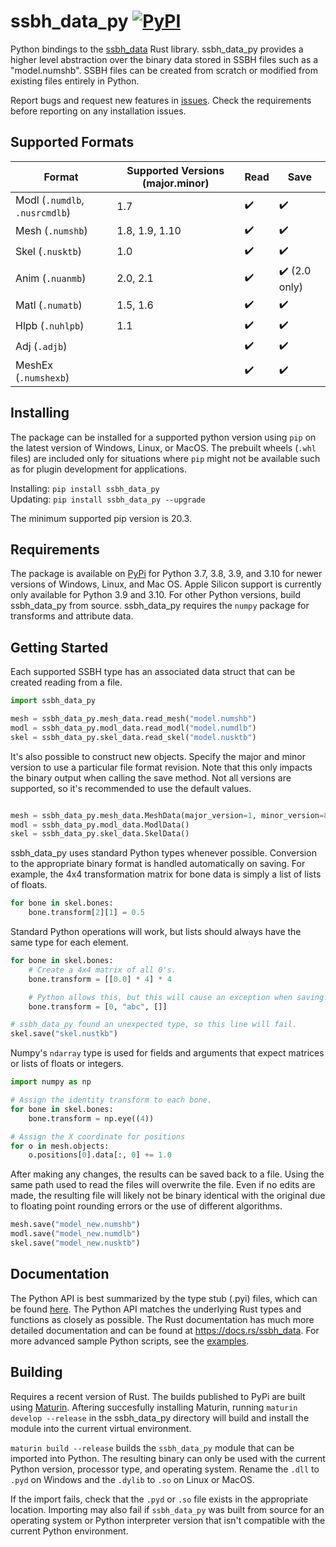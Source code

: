 # ssbh_data_py [![PyPI](https://img.shields.io/pypi/v/ssbh_data_py)](https://pypi.org/project/ssbh-data-py/)
Python bindings to the [ssbh_data](https://github.com/ultimate-research/ssbh_lib) Rust library. ssbh_data_py provides a higher level abstraction over 
the binary data stored in SSBH files such as a "model.numshb". SSBH files can be created from scratch or modified from existing files entirely in Python.  

Report bugs and request new features in [issues](https://github.com/ScanMountGoat/ssbh_data_py/issues). Check the requirements before reporting on any installation issues.

## Supported Formats
| Format | Supported Versions (major.minor) | Read | Save |
| --- | --- | --- | --- |
| Modl (`.numdlb`, `.nusrcmdlb`) | 1.7 | :heavy_check_mark: | :heavy_check_mark: |
| Mesh (`.numshb`) | 1.8, 1.9, 1.10 | :heavy_check_mark: | :heavy_check_mark: |
| Skel (`.nusktb`) | 1.0 | :heavy_check_mark: | :heavy_check_mark: |
| Anim (`.nuanmb`) | 2.0, 2.1 | :heavy_check_mark: | :heavy_check_mark: (2.0 only) |
| Matl (`.numatb`) | 1.5, 1.6 | :heavy_check_mark: | :heavy_check_mark: |
| Hlpb (`.nuhlpb`) | 1.1 | :heavy_check_mark: | :heavy_check_mark: |
| Adj (`.adjb`) |  | :heavy_check_mark: | :heavy_check_mark: |
| MeshEx (`.numshexb`) |  | :heavy_check_mark: | :heavy_check_mark: |

## Installing
The package can be installed for a supported python version using `pip` on the latest version of Windows, Linux, or MacOS. The prebuilt wheels (`.whl` files) are included only for situations where `pip` might not be available such as for plugin development for applications. 

Installing: `pip install ssbh_data_py`  
Updating: `pip install ssbh_data_py --upgrade`

The minimum supported pip version is 20.3. 

## Requirements
The package is available on [PyPi](https://pypi.org/project/ssbh_data_py/) for Python 3.7, 3.8, 3.9, and 3.10 for newer versions of Windows, Linux, and Mac OS. Apple Silicon support is currently only available for Python 3.9 and 3.10. For other Python versions, build ssbh_data_py from source. ssbh_data_py requires the `numpy` package for transforms and attribute data.

## Getting Started
Each supported SSBH type has an associated data struct that can be created reading from a file.
```python
import ssbh_data_py

mesh = ssbh_data_py.mesh_data.read_mesh("model.numshb")
modl = ssbh_data_py.modl_data.read_modl("model.numdlb")
skel = ssbh_data_py.skel_data.read_skel("model.nusktb")
```

It's also possible to construct new objects. Specify the major and minor version to use a particular file format revision. Note that this only impacts the binary output when calling the save method. Not all versions are supported, so it's recommended to use the default values.  
```python

mesh = ssbh_data_py.mesh_data.MeshData(major_version=1, minor_version=8)
modl = ssbh_data_py.modl_data.ModlData()
skel = ssbh_data_py.skel_data.SkelData()
```

ssbh_data_py uses standard Python types whenever possible. Conversion to the appropriate binary format is handled automatically on saving. For example, the 4x4 transformation matrix for bone data is simply a list of lists of floats. 
```python
for bone in skel.bones:
    bone.transform[2][1] = 0.5
```
Standard Python operations will work, but lists should always have the same type for each element.  
```python
for bone in skel.bones:
    # Create a 4x4 matrix of all 0's.
    bone.transform = [[0.0] * 4] * 4

    # Python allows this, but this will cause an exception when saving.
    bone.transform = [0, "abc", []]

# ssbh_data_py found an unexpected type, so this line will fail.
skel.save("skel.nustkb")
```
Numpy's `ndarray` type is used for fields and arguments that expect matrices or lists of floats or integers.
```python
import numpy as np

# Assign the identity transform to each bone.
for bone in skel.bones:
    bone.transform = np.eye((4))

# Assign the X coordinate for positions
for o in mesh.objects:
    o.positions[0].data[:, 0] += 1.0
```

After making any changes, the results can be saved back to a file. Using the same path used to read the files will overwrite the file. Even if no edits are made, the resulting file will likely not be binary identical with the original due to floating point rounding errors or the use of different algorithms.
```python
mesh.save("model_new.numshb")
modl.save("model_new.numdlb")
skel.save("model_new.nusktb")
```

## Documentation
The Python API is best summarized by the type stub (.pyi) files, which can be found [here](https://github.com/ScanMountGoat/ssbh_data_py/tree/main/ssbh_data_py/ssbh_data_py). The Python API matches the underlying Rust types and functions as closely as possible. The Rust documentation has much more detailed documentation and can be found at https://docs.rs/ssbh_data. For more advanced sample Python scripts, see the [examples](https://github.com/ScanMountGoat/ssbh_data_py/tree/main/examples).

## Building
Requires a recent version of Rust. The builds published to PyPi are built using [Maturin](https://github.com/PyO3/maturin). Aftering succesfully installing Maturin, running `maturin develop --release` in the ssbh_data_py directory will build and install the module into the current virtual environment. 

`maturin build --release` builds the `ssbh_data_py` module that can be imported into Python. The resulting binary can only be used with the current Python version, processor type, and operating system. Rename the `.dll` to `.pyd` on Windows and the `.dylib` to `.so` on Linux or MacOS.

If the import fails, check that the `.pyd` or `.so` file exists in the appropriate location. Importing may also fail if `ssbh_data_py` was built from source for an operating system or Python interpreter version that isn't compatible with the current Python environment.
